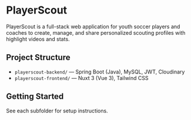 # PlayerScout

PlayerScout is a full-stack web application for youth soccer players and coaches to create, manage, and share personalized scouting profiles with highlight videos and stats.

## Project Structure

- `playerscout-backend/` — Spring Boot (Java), MySQL, JWT, Cloudinary
- `playerscout-frontend/` — Nuxt 3 (Vue 3), Tailwind CSS

## Getting Started

See each subfolder for setup instructions.
